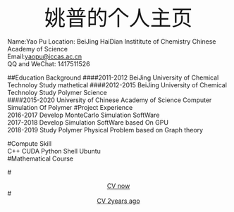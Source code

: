 <font size =8><center>姚普的个人主页</center></font>
<!--retext
<!--
<center>[我的CSDN博客](http://blog.csdn.net/jerry_iccas)</center>  
<center>![](images/github_pic.png)</center>  
<!--
#<center>技能</center>    
#[Github](https://github.com/yaopu/yaopu.github.io)
-->
Name:Yao Pu
Location: BeiJing HaiDian  Instititute of Chemistry Chinese Academy of Science  
Email:<yaopu@iccas.ac.cn>  
QQ and WeChat: 1417511526

##Education Background
####2011-2012 BeiJing University of Chemical Technoloy          Study mathetical
####2012-2015 BeiJing University of Chemical Technoloy          Study Polymer Science    
####2015-2020 University of Chinese Academy of Science          Computer Simulation Of Polymer
#Project Experience  
2016-2017 Develop MonteCarlo Simulation SoftWare  
2017-2018 Develop Simulation SoftWare based On GPU  
2018-2019 Study Polymer Physical Problem based on Graph theory 



#Compute Skill  
C++ CUDA  Python Shell Ubuntu  
#Mathematical Course  


#<center>[CV now](个人简历Key.pdf)</center>
#<center>[CV 2years ago](个人简历V4.pdf)</center>





